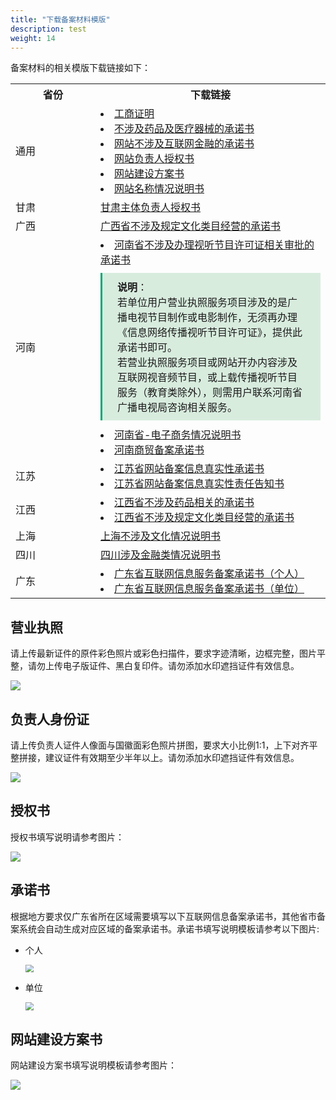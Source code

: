 ```yaml
---
title: "下载备案材料模版"
description: test
weight: 14
---
```


备案材料的相关模版下载链接如下：



<table>
  <tr>
  	<th style="width: 120px">省份</th>
 		<th>下载链接</th>
  </tr>
  <tr>
  	<td>通用</td>
  	<td>
      <li><a  href="https://yunify-qingcloud-docs.pek3b.qingstor.com/docs/%E5%B7%A5%E5%95%86%E8%AF%81%E6%98%8E.docx">工商证明</a></li>
      <li><a  href="https://yunify-qingcloud-docs.pek3b.qingstor.com/docs/2.%E6%89%BF%E8%AF%BA%E4%B9%A6-%E4%B8%8D%E6%B6%89%E5%8F%8A%E8%8D%AF%E5%93%81%E5%8F%8A%E5%8C%BB%E7%96%97%E5%99%A8%E6%A2%B0%E7%9A%84%E6%89%BF%E8%AF%BA%E4%B9%A6%EF%BC%88%E9%80%9A%E7%94%A8%E7%89%88%EF%BC%89.docx">不涉及药品及医疗器械的承诺书</a></li>
      <li><a  href="https://yunify-qingcloud-docs.pek3b.qingstor.com/docs/2.%E6%89%BF%E8%AF%BA%E4%B9%A6-%E7%BD%91%E7%AB%99%E4%B8%8D%E6%B6%89%E5%8F%8A%E4%BA%92%E8%81%94%E7%BD%91%E9%87%91%E8%9E%8D%E7%9A%84%E6%89%BF%E8%AF%BA%E4%B9%A6.docx">网站不涉及互联网金融的承诺书</a></li>
      <li><a  href="https://yunify-qingcloud-docs.pek3b.qingstor.com/docs/1.%E6%8E%88%E6%9D%83%E4%B9%A6-%E7%BD%91%E7%AB%99%E8%B4%9F%E8%B4%A3%E4%BA%BA%E6%8E%88%E6%9D%83%E4%B9%A6.docx">网站负责人授权书</a></li>
      <li><a  href="https://yunify-qingcloud-docs.pek3b.qingstor.com/docs/%E7%BD%91%E7%AB%99%E5%BB%BA%E8%AE%BE%E6%96%B9%E6%A1%88%E4%B9%A6.docx">网站建设方案书</a></li>
      <li><a  href="https://yunify-qingcloud-docs.pek3b.qingstor.com/docs/%E7%BD%91%E7%AB%99%E5%90%8D%E7%A7%B0%E6%83%85%E5%86%B5%E8%AF%B4%E6%98%8E%E4%B9%A6.docx">网站名称情况说明书</a></li></td>
  </tr>
  <tr>
  	<td>甘肃</td>
    <td><a  href="https://yunify-qingcloud-docs.pek3b.qingstor.com/docs/1.%E6%8E%88%E6%9D%83%E4%B9%A6-%E7%94%98%E8%82%83%E4%B8%BB%E4%BD%93%E8%B4%9F%E8%B4%A3%E4%BA%BA%E6%8E%88%E6%9D%83%E4%B9%A6.doc">甘肃主体负责人授权书</a></td>
  </tr>
  <tr>
  	<td>广西</td>
  	<td><a  href="https://yunify-qingcloud-docs.pek3b.qingstor.com/docs/2.%E6%89%BF%E8%AF%BA%E4%B9%A6-%E5%B9%BF%E8%A5%BF%E7%9C%81%E4%B8%8D%E6%B6%89%E5%8F%8A%E8%A7%84%E5%AE%9A%E6%96%87%E5%8C%96%E7%B1%BB%E7%9B%AE%E7%BB%8F%E8%90%A5%E7%9A%84%E6%89%BF%E8%AF%BA%E4%B9%A6.docx">广西省不涉及规定文化类目经营的承诺书</a></td>
  </tr>
  <tr>
  	<td>河南</td>
    <td><li><a  href="https://yunify-qingcloud-docs.pek3b.qingstor.com/docs/2.%E6%89%BF%E8%AF%BA%E4%B9%A6-%E6%B2%B3%E5%8D%97%E7%9C%81%E4%B8%8D%E6%B6%89%E5%8F%8A%E5%8A%9E%E7%90%86%E8%A7%86%E5%90%AC%E8%8A%82%E7%9B%AE%E8%AE%B8%E5%8F%AF%E8%AF%81%E7%9B%B8%E5%85%B3%E5%AE%A1%E6%89%B9%E7%9A%84%E6%89%BF%E8%AF%BA%E4%B9%A6.doc">河南省不涉及办理视听节目许可证相关审批的承诺书</a><br><div style="background-color: #D8ECDE;padding: 10px 24px; margin: 10px 0;border-left:3px solid #00a971;"><b>说明</b>：<br>若单位用户营业执照服务项目涉及的是广播电视节目制作或电影制作，无须再办理《信息网络传播视听节目许可证》，提供此承诺书即可。<br>若营业执照服务项目或网站开办内容涉及互联网视音频节目，或上载传播视听节目服务（教育类除外），则需用户联系河南省广播电视局咨询相关服务。</div>
      </li>
      <li><a  href="https://yunify-qingcloud-docs.pek3b.qingstor.com/docs/%E6%B2%B3%E5%8D%97%E7%9C%81-%E7%94%B5%E5%AD%90%E5%95%86%E5%8A%A1%E6%83%85%E5%86%B5%E8%AF%B4%E6%98%8E%E4%B9%A6.docx">河南省-电子商务情况说明书</a></li>
      <li><a  href="https://yunify-qingcloud-docs.pek3b.qingstor.com/docs/%E6%B2%B3%E5%8D%97%E5%95%86%E8%B4%B8%E5%A4%87%E6%A1%88%E6%89%BF%E8%AF%BA%E4%B9%A6.doc">河南商贸备案承诺书</a></li></td>
  </tr>
   <tr>
  	<td>江苏</td>
  	<td>
      <li><a  href="https://yunify-qingcloud-docs.pek3b.qingstor.com/docs/%E6%B1%9F%E8%8B%8F%E7%9C%81%E7%BD%91%E7%AB%99%E5%A4%87%E6%A1%88%E4%BF%A1%E6%81%AF%E7%9C%9F%E5%AE%9E%E6%80%A7%E6%89%BF%E8%AF%BA%E4%B9%A6.doc">江苏省网站备案信息真实性承诺书</a></li>
      <li><a  href="https://yunify-qingcloud-docs.pek3b.qingstor.com/docs/%E6%B1%9F%E8%8B%8F%E7%9C%81%E7%BD%91%E7%AB%99%E5%A4%87%E6%A1%88%E4%BF%A1%E6%81%AF%E7%9C%9F%E5%AE%9E%E6%80%A7%E8%B4%A3%E4%BB%BB%E5%91%8A%E7%9F%A5%E4%B9%A6.doc">江苏省网站备案信息真实性责任告知书</a></li>
    </td>
  </tr>
  <tr>
  	<td>江西</td>
    <td>
      <li><a  href="https://yunify-qingcloud-docs.pek3b.qingstor.com/docs/2.%E6%89%BF%E8%AF%BA%E4%B9%A6-%E6%B1%9F%E8%A5%BF%E4%B8%8D%E6%B6%89%E5%8F%8A%E8%8D%AF%E5%93%81%E7%9B%B8%E5%85%B3%E7%9A%84%E6%89%BF%E8%AF%BA%E4%B9%A6.doc">江西省不涉及药品相关的承诺书</a></li>
      <li><a  href="https://yunify-qingcloud-docs.pek3b.qingstor.com/docs/2.%E6%89%BF%E8%AF%BA%E4%B9%A6-%E6%B1%9F%E8%A5%BF%E7%9C%81%E4%B8%8D%E6%B6%89%E5%8F%8A%E8%A7%84%E5%AE%9A%E6%96%87%E5%8C%96%E7%B1%BB%E7%9B%AE%E7%BB%8F%E8%90%A5%E7%9A%84%E6%89%BF%E8%AF%BA%E4%B9%A6.docx">江西省不涉及规定文化类目经营的承诺书</a></li>
    </td>
  </tr>
  <tr>
  	<td>上海</td>
    <td>
      <a  href="https://yunify-qingcloud-docs.pek3b.qingstor.com/docs/%E4%B8%8A%E6%B5%B7%E4%B8%8D%E6%B6%89%E5%8F%8A%E6%96%87%E5%8C%96%E6%83%85%E5%86%B5%E8%AF%B4%E6%98%8E%E4%B9%A6.docx">上海不涉及文化情况说明书</a>
    </td>
  </tr>
  <tr>
  	<td>四川</td>
  	<td><a  href="https://yunify-qingcloud-docs.pek3b.qingstor.com/docs/%E5%9B%9B%E5%B7%9D%E6%B6%89%E5%8F%8A%E9%87%91%E8%9E%8D%E7%B1%BB%E6%83%85%E5%86%B5%E8%AF%B4%E6%98%8E%E4%B9%A6%E6%A8%A1%E6%9D%BF.docx">四川涉及金融类情况说明书</a></td>
  </tr>
  <tr>
    <td>广东</td>
    <td>
      <li><a  href="https://yunify-qingcloud-docs.pek3b.qingstor.com/docs/%E5%A4%87%E6%A1%88%E8%80%85%E6%89%BF%E8%AF%BA%E4%B9%A6%E6%A8%A1%E7%89%88-%EF%BC%88%E4%B8%AA%E4%BA%BA%EF%BC%89.docx">广东省互联网信息服务备案承诺书（个人）</a></li>
      <li><a  href="https://yunify-qingcloud-docs.pek3b.qingstor.com/docs/%E5%A4%87%E6%A1%88%E8%80%85%E6%89%BF%E8%AF%BA%E4%B9%A6%E6%A8%A1%E7%89%88-%EF%BC%88%E5%8D%95%E4%BD%8D%EF%BC%89%20.docx">广东省互联网信息服务备案承诺书（单位）</a></li>
    </td>
  </tr>
</table>



<!--<li><a  href="https://yunify-qingcloud-docs.pek3b.qingstor.com/docs/2.%E6%89%BF%E8%AF%BA%E4%B9%A6-%E4%B8%8A%E6%B5%B7%E5%B8%82%E4%BA%92%E8%81%94%E7%BD%91%E4%BF%A1%E6%81%AF%E6%9C%8D%E5%8A%A1%E5%A4%87%E6%A1%88%E6%89%BF%E8%AF%BA%E4%B9%A6%EF%BC%882021%E7%89%88%EF%BC%89.docx">上海市互联网信息服务备案承诺书（2021版）</a></li>-->

## 营业执照

请上传最新证件的原件彩色照片或彩色扫描件，要求字迹清晰，边框完整，图片平整，请勿上传电子版证件、黑白复印件。请勿添加水印遮挡证件有效信息。

![](../../_images/license.png)

## 负责人身份证

请上传负责人证件人像面与国徽面彩色照片拼图，要求大小比例1:1，上下对齐平整拼接，建议证件有效期至少半年以上。请勿添加水印遮挡证件有效信息。

![](../../_images/id.png)

## 授权书

授权书填写说明请参考图片：

![](../../_images/letter_of_authorization.png)

## 承诺书

根据地方要求仅广东省所在区域需要填写以下互联网信息备案承诺书，其他省市备案系统会自动生成对应区域的备案承诺书。承诺书填写说明模板请参考以下图片:

- 个人

  <img src="../../_images/person.png" style="zoom:80%;" /> 

- 单位

  <img src="../../_images/group.png" style="zoom:80%;" /> 

## 网站建设方案书

网站建设方案书填写说明模板请参考图片：

![](../../_images/website_solution.png)

